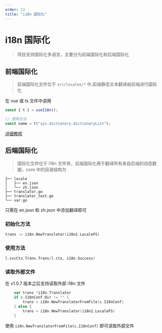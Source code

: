 ```yaml
---
order: 13
title: "i18n 国际化"
---
```


# i18n 国际化

> 项目支持国际化多语言，主要分为前端国际化和后端国际化

## 前端国际化

> 前端国际化文件位于 `src/locales/*` 中,前端静态文本翻译由前端进行国际化

在 vue 或 ts 文件中调用

```typescript
const { t } = useI18n();

// 使用方法
const name = t("sys.dictionary.dictionaryList");
```

[详细教程](https://doc.vvbin.cn/dep/i18n.html)

## 后端国际化

> 国际化文件位于 i18n 文件夹，后端国际化用于翻译所有来自后端的动态数据，core 中的目录结构为

```text
├── locale
│   ├── en.json
│   └── zh.json
├── translator.go
├── translator_test.go
└── var.go

```

只需在 en.json 和 zh.json 中添加翻译即可

### 初始化方法

```go
trans := i18n.NewTranslator(i18n2.LocaleFS)
```

### 使用方法

```go
l.svcCtx.Trans.Trans(l.ctx, i18n.Success)
```

### 读取外部文件

在 v1.0.7 版本之后支持读取外部 i18n 文件

```go
    var trans *i18n.Translator
	if c.I18nConf.Dir != "" {
		trans = i18n.NewTranslatorFromFile(c.I18nConf)
	} else {
		trans = i18n.NewTranslator(i18n2.LocaleFS)
	}
```

使用 `i18n.NewTranslatorFromFile(c.I18nConf)` 即可读取外部文件
